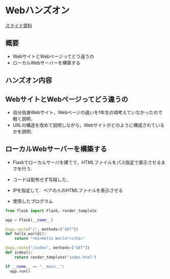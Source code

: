 # Webハンズオン

[スライド資料](../pdf/intro_web2_1.pdf)


## 概要
- WebサイトとWebページってどう違うの
- ローカルWebサーバーを構築する

## ハンズオン内容
## WebサイトとWebページってどう違うの
- 自分自身Webサイト，Webページの違いを1年生の頃考えていなかったので軽く説明．
- URLの構造を改めて説明しながら，Webサイトがどのように構成されているかを説明．

## ローカルWebサーバーを構築する
- Flaskでローカルサーバを建てて，HTMLファイルをパス指定で表示させるまでを行う．
- コードは配布せず写経した．
- IPを指定して．ペアの人のHTMLファイルを表示させる

- 使用したプログラム
```python
from flask import Flask, render_template

app = Flask(__name__)

@app.route("/", methods=["GET"])
def hello_world():
    return "<h1>Hello World!!</h1>"

@app.route("/index", methods=["GET"])
def index():
    return render_template("index.html")

if __name__ == "__main__":
  app.run()
```

